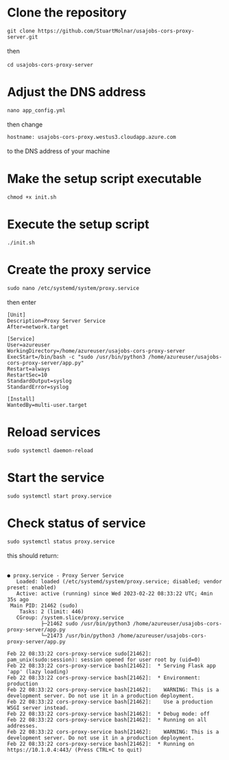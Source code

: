 # Clone the repository
```git clone https://github.com/StuartMolnar/usajobs-cors-proxy-server.git```
<br><br>
then
<br><br>
```cd usajobs-cors-proxy-server```

# Adjust the DNS address
```nano app_config.yml```
<br><br>
then change
<br>

```hostname: usajobs-cors-proxy.westus3.cloudapp.azure.com```
<br><br>
to the DNS address of your machine

# Make the setup script executable
```chmod +x init.sh```

# Execute the setup script
```./init.sh```

# Create the proxy service
```sudo nano /etc/systemd/system/proxy.service```
<br><br>
then enter
<br>

``` proxy.service
[Unit]
Description=Proxy Server Service
After=network.target

[Service]
User=azureuser
WorkingDirectory=/home/azureuser/usajobs-cors-proxy-server
ExecStart=/bin/bash -c "sudo /usr/bin/python3 /home/azureuser/usajobs-cors-proxy-server/app.py"
Restart=always
RestartSec=10
StandardOutput=syslog
StandardError=syslog

[Install]
WantedBy=multi-user.target
```

# Reload services
```sudo systemctl daemon-reload```

# Start the service
```sudo systemctl start proxy.service```

# Check status of service
```sudo systemctl status proxy.service```
<br><br>
this should return:
<br><br>
``` proxy service output
● proxy.service - Proxy Server Service
   Loaded: loaded (/etc/systemd/system/proxy.service; disabled; vendor preset: enabled)
   Active: active (running) since Wed 2023-02-22 08:33:22 UTC; 4min 35s ago
 Main PID: 21462 (sudo)
    Tasks: 2 (limit: 446)
   CGroup: /system.slice/proxy.service
           ├─21462 sudo /usr/bin/python3 /home/azureuser/usajobs-cors-proxy-server/app.py
           └─21473 /usr/bin/python3 /home/azureuser/usajobs-cors-proxy-server/app.py

Feb 22 08:33:22 cors-proxy-service sudo[21462]: pam_unix(sudo:session): session opened for user root by (uid=0)
Feb 22 08:33:22 cors-proxy-service bash[21462]:  * Serving Flask app 'app' (lazy loading)
Feb 22 08:33:22 cors-proxy-service bash[21462]:  * Environment: production
Feb 22 08:33:22 cors-proxy-service bash[21462]:    WARNING: This is a development server. Do not use it in a production deployment.
Feb 22 08:33:22 cors-proxy-service bash[21462]:    Use a production WSGI server instead.
Feb 22 08:33:22 cors-proxy-service bash[21462]:  * Debug mode: off
Feb 22 08:33:22 cors-proxy-service bash[21462]:  * Running on all addresses.
Feb 22 08:33:22 cors-proxy-service bash[21462]:    WARNING: This is a development server. Do not use it in a production deployment.
Feb 22 08:33:22 cors-proxy-service bash[21462]:  * Running on https://10.1.0.4:443/ (Press CTRL+C to quit)
```